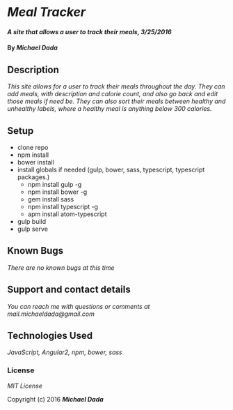 # _Meal Tracker_

#### _A site that allows a user to track their meals, 3/25/2016_

#### By _**Michael Dada**_

## Description

_This site allows for a user to track their meals throughout the day.  They can add meals, with description and calorie count, and also go back and edit those meals if need be.  They can also sort their meals between healthy and unhealthy labels, where a healthy meal is anything below 300 calories._

## Setup

* clone repo
* npm install
* bower install
* install globals if needed (gulp, bower, sass, typescript, typescript packages.)
  * npm install gulp -g
  * npm install bower -g
  * gem install sass
  * npm install typescript -g
  * apm install atom-typescript
* gulp build
* gulp serve

## Known Bugs

_There are no known bugs at this time_

## Support and contact details

_You can reach me with questions or comments at mail.michaeldada@gmail.com_

## Technologies Used

_JavaScript, Angular2, npm, bower, sass_

### License

*MIT License*

Copyright (c) 2016 **_Michael Dada_**
